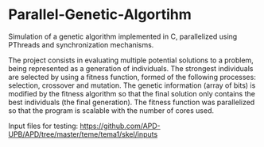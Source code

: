 # Parallel-Genetic-Algortihm

Simulation of a genetic algorithm implemented in C, parallelized using PThreads and synchronization mechanisms. 

The project consists in evaluating multiple potential solutions to a problem, being represented as a generation of individuals. The strongest individuals are selected by using a fitness function, formed of the following processes: selection, crossover and mutation. The genetic information (array of bits) is modified by the fitness algorithm so that the final solution only contains the best individuals (the final generation). The fitness function was parallelized so that the program is scalable with the number of cores used.

Input files for testing:
https://github.com/APD-UPB/APD/tree/master/teme/tema1/skel/inputs
